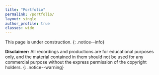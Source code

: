 ```yaml
---
title: "Portfolio"
permalink: /portfolio/
layout: single
author_profile: true
classes: wide
---
```


This page is under construction.
{: .notice--info}

**Disclaimer:** All recordings and productions are for educational purposes only, and the material contained in them should not be used for any commercial purpose without the express permission of the copyright holders.
{: .notice--warning}